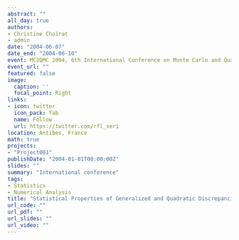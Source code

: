 ```yaml
---
abstract: ""
all_day: true
authors:
- Christine Choirat
- admin
date: "2004-06-07"
date_end: "2004-06-10"
event: MC2QMC 2004, 6th International Conference on Monte Carlo and Quasi Monte Carlo Methods in Scientific Computing, 2nd International Conference on Monte Carlo and Probabilistic Methods for Partial Differential Equations
event_url: ""
featured: false
image:
  caption: ''
  focal_point: Right
links:
- icon: twitter
  icon_pack: fab
  name: Follow
  url: https://twitter.com/rfl_seri
location: Antibes, France
math: true
projects:
- "Project001"
publishDate: "2004-01-01T00:00:00Z"
slides: ""
summary: "International conference"
tags:
- Statistics
- Numerical Analysis
title: "Statistical Properties of Generalized and Quadratic Discrepancies"
url_code: ""
url_pdf: ""
url_slides: ""
url_video: ""
---
```

